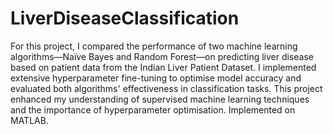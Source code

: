 # LiverDiseaseClassification

For this project, I compared the performance of two machine learning algorithms—Naïve Bayes and Random Forest—on predicting liver disease based on patient data from the Indian Liver Patient Dataset. I implemented extensive hyperparameter fine-tuning to optimise model accuracy and evaluated both algorithms' effectiveness in classification tasks. This project enhanced my understanding of supervised machine learning techniques and the importance of hyperparameter optimisation. Implemented on MATLAB.
